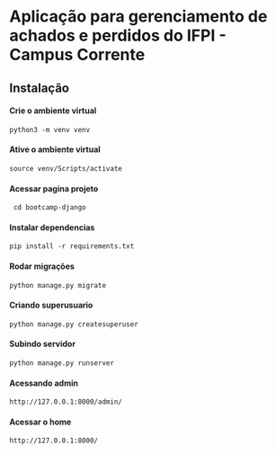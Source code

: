 # Aplicação para gerenciamento de achados e perdidos do IFPI - Campus Corrente

## Instalação
#### Crie o ambiente virtual

```python3 -m venv venv```

#### Ative o ambiente virtual
```source venv/Scripts/activate```

#### Acessar pagina projeto
``` cd bootcamp-django```

#### Instalar dependencias
```pip install -r requirements.txt```

#### Rodar migrações
```python manage.py migrate```

#### Criando superusuario
```python manage.py createsuperuser```

#### Subindo servidor
```python manage.py runserver```

#### Acessando admin
```http://127.0.0.1:8000/admin/```

#### Acessar o home
```http://127.0.0.1:8000/```